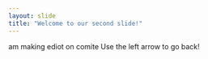 ```yaml
---
layout: slide
title: "Welcome to our second slide!"
---
```

am making ediot on comite
Use the left arrow to go back!
